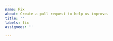 ```yaml
---
name: Fix
about: Create a pull request to help us improve.
title: ''
labels: fix
assignees: ''

---
```

<!-- Provide a general summary in the Title above and Desciption below -->

<!-- Please Click the "Preview" tab before you submit to ensure the formatting is correct. -->